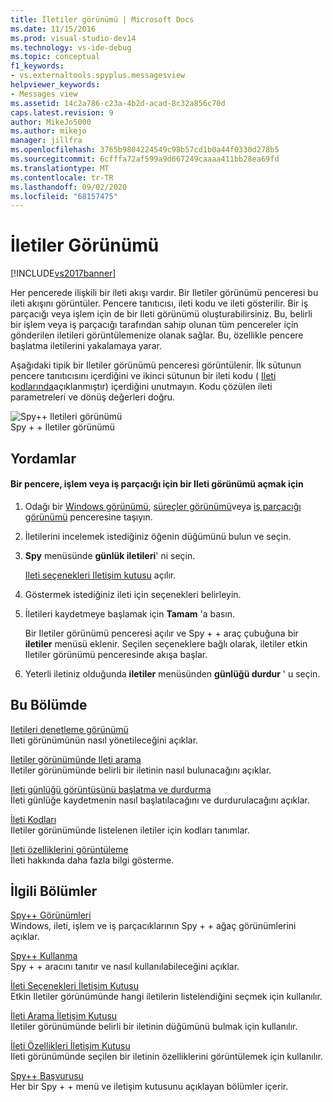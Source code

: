 ```yaml
---
title: İletiler görünümü | Microsoft Docs
ms.date: 11/15/2016
ms.prod: visual-studio-dev14
ms.technology: vs-ide-debug
ms.topic: conceptual
f1_keywords:
- vs.externaltools.spyplus.messagesview
helpviewer_keywords:
- Messages view
ms.assetid: 14c2a786-c23a-4b2d-acad-8c32a856c70d
caps.latest.revision: 9
author: MikeJo5000
ms.author: mikejo
manager: jillfra
ms.openlocfilehash: 3765b9804224549c98b57cd1b0a44f0330d278b5
ms.sourcegitcommit: 6cfffa72af599a9d667249caaaa411bb28ea69fd
ms.translationtype: MT
ms.contentlocale: tr-TR
ms.lasthandoff: 09/02/2020
ms.locfileid: "68157475"
---
```

# <a name="messages-view"></a>İletiler Görünümü
[!INCLUDE[vs2017banner](../includes/vs2017banner.md)]

Her pencerede ilişkili bir ileti akışı vardır. Bir Iletiler görünümü penceresi bu ileti akışını görüntüler. Pencere tanıtıcısı, ileti kodu ve ileti gösterilir. Bir iş parçacığı veya işlem için de bir Ileti görünümü oluşturabilirsiniz. Bu, belirli bir işlem veya iş parçacığı tarafından sahip olunan tüm pencereler için gönderilen iletileri görüntülemenize olanak sağlar. Bu, özellikle pencere başlatma iletilerini yakalamaya yarar.  
  
 Aşağıdaki tipik bir Iletiler görünümü penceresi görüntülenir. İlk sütunun pencere tanıtıcısını içerdiğini ve ikinci sütunun bir ileti kodu ( [Ileti kodlarında](../debugger/message-codes.md)açıklanmıştır) içerdiğini unutmayın. Kodu çözülen ileti parametreleri ve dönüş değerleri doğru.  
  
 ![Spy&#43;&#43; Iletileri görünümü](../debugger/media/spy-messagesview.png "Spy + + _MessagesView")  
Spy + + Iletiler görünümü  
  
## <a name="procedures"></a>Yordamlar  
  
#### <a name="to-open-a-messages-view-for-a-window-process-or-thread"></a>Bir pencere, işlem veya iş parçacığı için bir Ileti görünümü açmak için  
  
1. Odağı bir [Windows görünümü](../debugger/windows-view.md), [süreçler görünümü](../debugger/processes-view.md)veya [iş parçacığı görünümü](../debugger/threads-view.md) penceresine taşıyın.  
  
2. İletilerini incelemek istediğiniz öğenin düğümünü bulun ve seçin.  
  
3. **Spy** menüsünde **günlük iletileri**' ni seçin.  
  
     [Ileti seçenekleri Iletişim kutusu](../debugger/message-options-dialog-box.md) açılır.  
  
4. Göstermek istediğiniz ileti için seçenekleri belirleyin.  
  
5. İletileri kaydetmeye başlamak için **Tamam** 'a basın.  
  
     Bir Iletiler görünümü penceresi açılır ve Spy + + araç çubuğuna bir **iletiler** menüsü eklenir. Seçilen seçeneklere bağlı olarak, iletiler etkin Iletiler görünümü penceresinde akışa başlar.  
  
6. Yeterli iletiniz olduğunda **iletiler** menüsünden **günlüğü durdur** ' u seçin.  
  
## <a name="in-this-section"></a>Bu Bölümde  
 [Iletileri denetleme görünümü](../debugger/how-to-control-messages-view.md)  
 Ileti görünümünün nasıl yönetileceğini açıklar.  
  
 [Iletiler görünümünde Ileti arama](../debugger/how-to-search-for-a-message-in-messages-view.md)  
 Iletiler görünümünde belirli bir iletinin nasıl bulunacağını açıklar.  
  
 [Ileti günlüğü görüntüsünü başlatma ve durdurma](../debugger/how-to-start-and-stop-the-message-log-display.md)  
 İleti günlüğe kaydetmenin nasıl başlatılacağını ve durdurulacağını açıklar.  
  
 [İleti Kodları](../debugger/message-codes.md)  
 Iletiler görünümünde listelenen iletiler için kodları tanımlar.  
  
 [Ileti özelliklerini görüntüleme](../debugger/how-to-display-message-properties.md)  
 İleti hakkında daha fazla bilgi gösterme.  
  
## <a name="related-sections"></a>İlgili Bölümler  
 [Spy++ Görünümleri](../debugger/spy-increment-views.md)  
 Windows, ileti, işlem ve iş parçacıklarının Spy + + ağaç görünümlerini açıklar.  
  
 [Spy++ Kullanma](../debugger/using-spy-increment.md)  
 Spy + + aracını tanıtır ve nasıl kullanılabileceğini açıklar.  
  
 [İleti Seçenekleri İletişim Kutusu](../debugger/message-options-dialog-box.md)  
 Etkin Iletiler görünümünde hangi iletilerin listelendiğini seçmek için kullanılır.  
  
 [İleti Arama İletişim Kutusu](../debugger/message-search-dialog-box.md)  
 Iletiler görünümünde belirli bir iletinin düğümünü bulmak için kullanılır.  
  
 [İleti Özellikleri İletişim Kutusu](../debugger/message-properties-dialog-box.md)  
 Ileti görünümünde seçilen bir iletinin özelliklerini görüntülemek için kullanılır.  
  
 [Spy++ Başvurusu](../debugger/spy-increment-reference.md)  
 Her bir Spy + + menü ve iletişim kutusunu açıklayan bölümler içerir.
